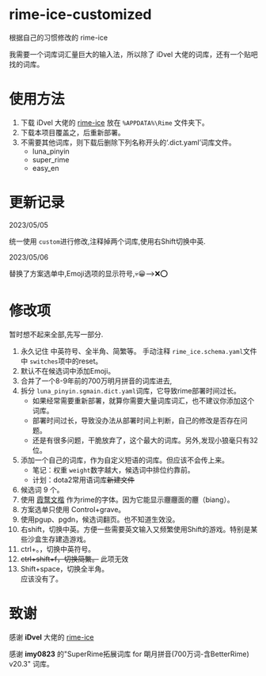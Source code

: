 # rime-ice-customized

根据自己的习惯修改的 rime-ice

我需要一个词库词汇量巨大的输入法，所以除了 iDvel 大佬的词库，还有一个贴吧找的词库。

# 使用方法

1. 下载 iDvel 大佬的 [rime-ice](https://github.com/iDvel/rime-ice) 放在 `%APPDATA%\Rime` 文件夹下。
2. 下载本项目覆盖之，后重新部署。
3. 不需要其他词库，则下载后删除下列名称开头的‘.dict.yaml’词库文件。
   - luna_pinyin
   - super_rime
   - easy_en

# 更新记录

2023/05/05

统一使用 `custom`进行修改,注释掉两个词库,使用右Shift切换中英.

2023/05/06

替换了方案选单中,Emoji选项的显示符号,💀😀-->❌⭕

# 修改项

暂时想不起来全部,先写一部分.

1. 永久记住 中英符号、全半角、简繁等。
   手动注释 `rime_ice.schema.yaml`文件中 `switches`项中的reset。
2. 默认不在候选词中添加Emoji。
3. 合并了一个8-9年前的700万明月拼音的词库进去,
4. 拆分 `luna_pinyin.sgmain.dict.yaml`词库，它导致rime部署时间过长。
   - 如果经常需要重新部署，就算你需要大量词库词汇，也不建议你添加这个词库。
   - 部署时间过长，导致没办法从部署时间上判断，自己的修改是否存在问题。
   - 还是有很多问题，干脆放弃了，这个最大的词库。另外,发现小狼毫只有32位。
5. 添加一个自己的词库，作为自定义短语的词库。但应该不会传上来。
   - 笔记：权重 `weight`数字越大，候选词中排位约靠前。
   - 计划：dota2常用语词库~~新建文件~~
6. 候选词 9 个。
7. 使用 [霞鹜文楷](https://github.com/lxgw/LxgwWenKai) 作为rime的字体。因为它能显示𰻝𰻝面的𰻝（biang）。
8. 方案选单只使用 Control+grave。
9. 使用pgup、pgdn，候选词翻页。也不知道生效没。
10. 右shift，切换中英。方便一些需要英文输入又频繁使用Shift的游戏。特别是某些沙盒生存建造游戏。
11. ctrl+。，切换中英符号。
12. ~~ctrl+shift+f，切换简繁。~~ 此项无效
13. Shift+space，切换全半角。  
    应该没有了。

# 致谢

感谢 **iDvel** 大佬的 [rime-ice](https://github.com/iDvel/rime-ice)

感谢 **imy0823** 的"SuperRime拓展词库 for 朙月拼音(700万词-含BetterRime) v20.3" 词库。
